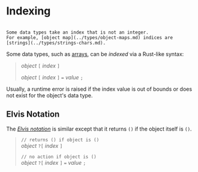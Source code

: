 Indexing
========

```admonish tip.side "Tip: Non-integer index"

Some data types take an index that is not an integer.
For example, [object map](../types/object-maps.md) indices are [strings](../types/strings-chars.md).
```

Some data types, such as [arrays](../types/arrays.md), can be _indexed_ via a Rust-like syntax:

> _object_ `[` _index_ `]`
>
> _object_ `[` _index_ `]` `=` _value_ `;`

Usually, a runtime error is raised if the index value is out of bounds or does not exist for the
object's data type.


Elvis Notation
--------------

The [_Elvis notation_](../https://en.wikipedia.org/wiki/Elvis_operator) is similar except that it
returns `()` if the object itself is `()`.

> `// returns () if object is ()`  
> _object_ `?[` _index_ `]`
>
> `// no action if object is ()`  
> _object_ `?[` _index_ `]` `=` _value_ `;`
